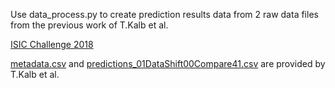 Use data_process.py to create prediction results data from 2 raw data files from the previous work of T.Kalb et al.

[ISIC Challenge 2018](https://challenge.isic-archive.com/data/#2018)

[metadata.csv](https://github.com/tkalbl/RevisitingSkinToneFairness/blob/main/data/ISIC2018/ISIC2018_Task3_Training_Input/metadata.csv) and [predictions_01DataShift00Compare41.csv](https://github.com/tkalbl/RevisitingSkinToneFairness/blob/main/predictions/predictions_01DataShift00Compare41.csv) are provided by T.Kalb et al.

